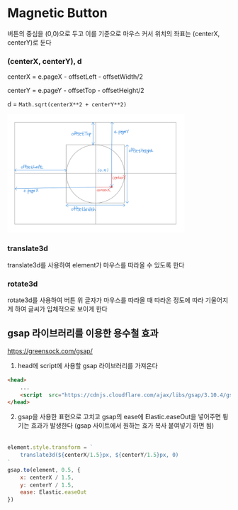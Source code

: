 # Magnetic Button 

버튼의 중심을 (0,0)으로 두고 이를 기준으로 마우스 커서 위치의 좌표는 (centerX, centerY)로 둔다

### (centerX, centerY), d
centerX = e.pageX - offsetLeft - offsetWidth/2

centerY = e.pageY - offsetTop - offsetHeight/2

d = `Math.sqrt(centerX**2 + centerY**2)`

<img src="img1.png" width= 400px>

### translate3d
translate3d를 사용하여 element가 마우스를 따라올 수 있도록 한다

### rotate3d
rotate3d를 사용하여 버튼 위 글자가 마우스를 따라올 때 따라온 정도에 따라 기울어지게 하여 글씨가 입체적으로 보이게 한다

## gsap 라이브러리를 이용한 용수철 효과

https://greensock.com/gsap/

1. head에 script에 사용할 gsap 라이브러리를 가져온다

``` html
<head>
    ...
    <script  src="https://cdnjs.cloudflare.com/ajax/libs/gsap/3.10.4/gsap.min.js" integrity="sha512-VEBjfxWUOyzl0bAwh4gdLEaQyDYPvLrZql3pw1ifgb6fhEvZl9iDDehwHZ+dsMzA0Jfww8Xt7COSZuJ/slxc4Q==" crossorigin="anonymous" referrerpolicy="no-referrer"></script>
</head>
```

2. gsap을 사용한 표현으로 고치고 gsap의 ease에 Elastic.easeOut을 넣어주면 튕기는 효과가 발생한다
(gsap 사이트에서 원하는 효가 복사 붙여넣기 하면 됨)

``` javascript

element.style.transform = `
    translate3d(${centerX/1.5}px, ${centerY/1.5}px, 0)
`
gsap.to(element, 0.5, {
    x: centerX / 1.5,
    y: centerY / 1.5,
    ease: Elastic.easeOut
})
```